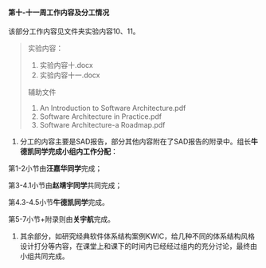 #### 第十-十一周工作内容及分工情况



该部分工作内容见文件夹实验内容10、11。

> 实验内容：
>
> 1. 实验内容十.docx
> 2. 实验内容十一.docx
>
> 辅助文件
>
> 1. An Introduction to Software Architecture.pdf
> 2. Software Architecture in Practice.pdf
> 3. Software Architecture-a Roadmap.pdf

1. 分工的内容主要是SAD报告，部分其他内容附在了SAD报告的附录中。组长**牛德凯同学完成小组内工作分配**：

第1-2小节由**汪嘉华同学**完成；

第3-4.1小节由**赵靖宇同学**共同完成；

第4.3-4.5小节**牛德凯同学**完成。

第5-7小节+附录则由**关宇航**完成。

1. 其余部分，如研究经典软件体系结构案例KWIC，给几种不同的体系结构风格设计打分等内容，在课堂上和课下的时间内已经经过组内的充分讨论，最终由小组共同完成。